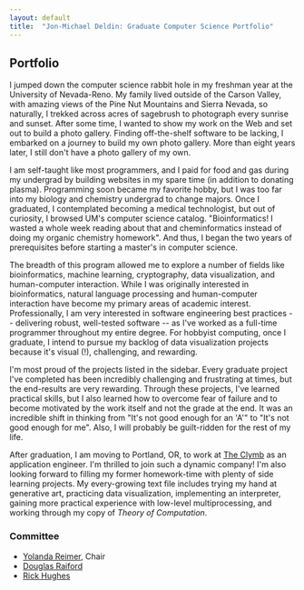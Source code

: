 ```yaml
---
layout: default
title:  "Jon-Michael Deldin: Graduate Computer Science Portfolio"
---
```


## Portfolio

I jumped down the computer science rabbit hole in my freshman year at
the University of Nevada-Reno. My family lived outside of the Carson
Valley, with amazing views of the Pine Nut Mountains and Sierra Nevada,
so naturally, I trekked across acres of sagebrush to photograph every
sunrise and sunset. After some time, I wanted to show my work on the Web
and set out to build a photo gallery. Finding off-the-shelf software to
be lacking, I embarked on a journey to build my own photo gallery. More
than eight years later, I still don't have a photo gallery of my own.

I am self-taught like most programmers, and I paid for food and gas
during my undergrad by building websites in my spare time (in addition
to donating plasma). Programming soon became my favorite hobby, but I
was too far into my biology and chemistry undergrad to change majors.
Once I graduated, I contemplated becoming a medical technologist, but
out of curiosity, I browsed UM's computer science catalog.
"Bioinformatics! I wasted a whole week reading about that and
cheminformatics instead of doing my organic chemistry homework". And
thus, I began the two years of prerequisites before starting a master's
in computer science.

The breadth of this program allowed me to explore a number of fields
like bioinformatics, machine learning, cryptography, data visualization,
and human-computer interaction. While I was originally interested in
bioinformatics, natural language processing and human-computer
interaction have become my primary areas of academic interest.
Professionally, I am very interested in software engineering best
practices -- delivering robust, well-tested software -- as I've worked
as a full-time programmer throughout my entire degree. For hobbyist
computing, once I graduate, I intend to pursue my backlog of data
visualization projects because it's visual (!), challenging, and
rewarding.

I'm most proud of the projects listed in the sidebar. Every graduate
project I've completed has been incredibly challenging and frustrating
at times, but the end-results are very rewarding. Through these
projects, I've learned practical skills, but I also learned how to
overcome fear of failure and to become motivated by the work itself and
not the grade at the end. It was an incredible shift in thinking from
"It's not good enough for an 'A'" to "It's not good enough for me".
Also, I will probably be guilt-ridden for the rest of my life.

After graduation, I am moving to Portland, OR, to work at
[The Clymb](http://www.theclymb.com) as an application engineer. I'm
thrilled to join such a dynamic company! I'm also looking forward to
filling my former homework-time with plenty of side learning projects.
My every-growing text file includes trying my hand at generative art,
practicing data visualization, implementing an interpreter, gaining
more practical experience with low-level multiprocessing, and working
through my copy of *Theory of Computation*.

### Committee

- [Yolanda Reimer](http://www.cas.umt.edu/casweb/faculty/FacultyDetails.cfm?id=543), Chair
- [Douglas Raiford](http://www.cs.umt.edu/~dougr)
- [Rick Hughes](http://www.umt.edu/mediaarts/people/rick-hughes)
